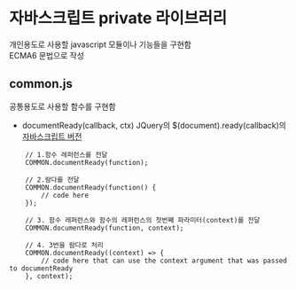 # 자바스크립트 private 라이브러리

개인용도로 사용할 javascript 모듈이나 기능들을 구현함  
ECMA6 문법으로 작성

## common.js
공통용도로 사용할 함수를 구현함

* documentReady(callback, ctx)
JQuery의 $(document).ready(callback)의 [자바스크립트 버전](https://stackoverflow.com/questions/9899372/pure-javascript-equivalent-of-jquerys-ready-how-to-call-a-function-when-t)

```
    // 1.함수 레퍼런스를 전달
    COMMON.documentReady(function);

    // 2.람다를 전달
    COMMON.documentReady(function() {
        // code here
    });

    // 3. 함수 레퍼런스와 함수의 레퍼런스의 첫번째 파라미터(context)를 전달
    COMMON.documentReady(function, context);

    // 4. 3번을 람다로 처리
    COMMON.documentReady((context) => {
        // code here that can use the context argument that was passed to documentReady
    }, context);
```

